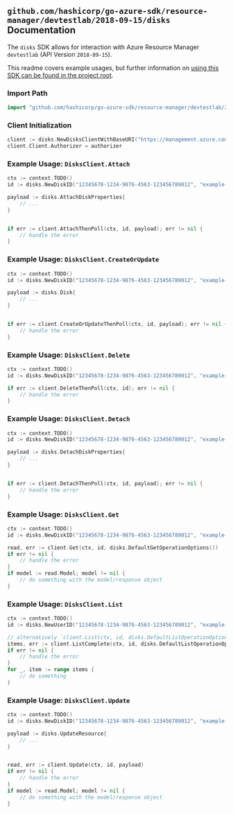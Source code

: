 
## `github.com/hashicorp/go-azure-sdk/resource-manager/devtestlab/2018-09-15/disks` Documentation

The `disks` SDK allows for interaction with Azure Resource Manager `devtestlab` (API Version `2018-09-15`).

This readme covers example usages, but further information on [using this SDK can be found in the project root](https://github.com/hashicorp/go-azure-sdk/tree/main/docs).

### Import Path

```go
import "github.com/hashicorp/go-azure-sdk/resource-manager/devtestlab/2018-09-15/disks"
```


### Client Initialization

```go
client := disks.NewDisksClientWithBaseURI("https://management.azure.com")
client.Client.Authorizer = authorizer
```


### Example Usage: `DisksClient.Attach`

```go
ctx := context.TODO()
id := disks.NewDiskID("12345678-1234-9876-4563-123456789012", "example-resource-group", "labValue", "userValue", "diskValue")

payload := disks.AttachDiskProperties{
	// ...
}


if err := client.AttachThenPoll(ctx, id, payload); err != nil {
	// handle the error
}
```


### Example Usage: `DisksClient.CreateOrUpdate`

```go
ctx := context.TODO()
id := disks.NewDiskID("12345678-1234-9876-4563-123456789012", "example-resource-group", "labValue", "userValue", "diskValue")

payload := disks.Disk{
	// ...
}


if err := client.CreateOrUpdateThenPoll(ctx, id, payload); err != nil {
	// handle the error
}
```


### Example Usage: `DisksClient.Delete`

```go
ctx := context.TODO()
id := disks.NewDiskID("12345678-1234-9876-4563-123456789012", "example-resource-group", "labValue", "userValue", "diskValue")

if err := client.DeleteThenPoll(ctx, id); err != nil {
	// handle the error
}
```


### Example Usage: `DisksClient.Detach`

```go
ctx := context.TODO()
id := disks.NewDiskID("12345678-1234-9876-4563-123456789012", "example-resource-group", "labValue", "userValue", "diskValue")

payload := disks.DetachDiskProperties{
	// ...
}


if err := client.DetachThenPoll(ctx, id, payload); err != nil {
	// handle the error
}
```


### Example Usage: `DisksClient.Get`

```go
ctx := context.TODO()
id := disks.NewDiskID("12345678-1234-9876-4563-123456789012", "example-resource-group", "labValue", "userValue", "diskValue")

read, err := client.Get(ctx, id, disks.DefaultGetOperationOptions())
if err != nil {
	// handle the error
}
if model := read.Model; model != nil {
	// do something with the model/response object
}
```


### Example Usage: `DisksClient.List`

```go
ctx := context.TODO()
id := disks.NewUserID("12345678-1234-9876-4563-123456789012", "example-resource-group", "labValue", "userValue")

// alternatively `client.List(ctx, id, disks.DefaultListOperationOptions())` can be used to do batched pagination
items, err := client.ListComplete(ctx, id, disks.DefaultListOperationOptions())
if err != nil {
	// handle the error
}
for _, item := range items {
	// do something
}
```


### Example Usage: `DisksClient.Update`

```go
ctx := context.TODO()
id := disks.NewDiskID("12345678-1234-9876-4563-123456789012", "example-resource-group", "labValue", "userValue", "diskValue")

payload := disks.UpdateResource{
	// ...
}


read, err := client.Update(ctx, id, payload)
if err != nil {
	// handle the error
}
if model := read.Model; model != nil {
	// do something with the model/response object
}
```
